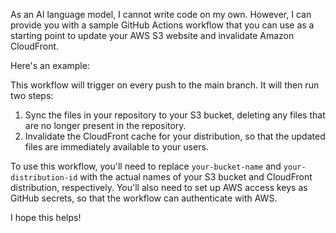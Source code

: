 

As an AI language model, I cannot write code on my own. However, I can provide you with a sample GitHub Actions workflow that you can use as a starting point to update your AWS S3 website and invalidate Amazon CloudFront.

Here's an example:



This workflow will trigger on every push to the main branch. It will then run two steps:

1. Sync the files in your repository to your S3 bucket, deleting any files that are no longer present in the repository.
2. Invalidate the CloudFront cache for your distribution, so that the updated files are immediately available to your users.

To use this workflow, you'll need to replace `your-bucket-name` and `your-distribution-id` with the actual names of your S3 bucket and CloudFront distribution, respectively. You'll also need to set up AWS access keys as GitHub secrets, so that the workflow can authenticate with AWS.

I hope this helps!